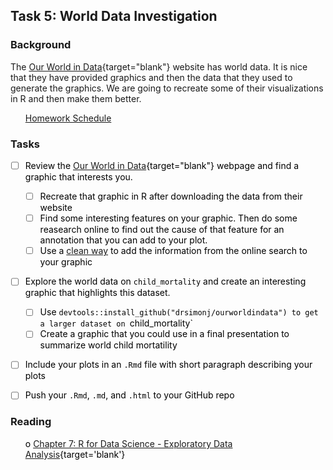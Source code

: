 





## Task 5: World Data Investigation 
### Background 

The [Our World in Data](https://ourworldindata.org/){target="blank"} website has world data.  It is nice that they have provided graphics and then the data that they used to generate the graphics. We are going to recreate some of their visualizations in R and then make them better.


 * [Homework Schedule](../homework_schedule.html)




### Tasks


<style>
ul {
   color: black;
   list-style-type: none;
   list-style-position: outside;

}

</style>


* [ ] Review the [Our World in Data](https://ourworldindata.org/){target="blank"} webpage and find a graphic that interests you.
    * [ ] Recreate that graphic in R after downloading the data from their website
    * [ ] Find some interesting features on your graphic. Then do some reasearch online to find out the cause of that feature for an annotation that you can add to your plot.
    * [ ] Use a [clean way](http://ggplot2.tidyverse.org/reference/annotate.html) to add the information from the online search to your graphic
* [ ] Explore the world data on `child_mortality` and create an interesting graphic that highlights this dataset.
    * [ ] Use `devtools::install_github("drsimonj/ourworldindata") to get a larger dataset on `child_mortality`
    * [ ] Create a graphic that you could use in a final presentation to summarize world child mortatility
* [ ] Include your plots in an `.Rmd` file with short paragraph describing your plots
* [ ] Push your `.Rmd`, `.md`, and `.html` to your GitHub repo


### Reading

* o [Chapter 7: R for Data Science - Exploratory Data Analysis](http://r4ds.had.co.nz/exploratory-data-analysis.html){target='blank'}

